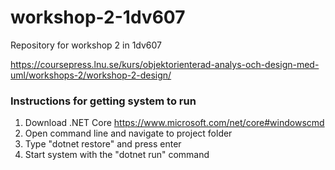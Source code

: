 # workshop-2-1dv607
Repository for workshop 2 in 1dv607

https://coursepress.lnu.se/kurs/objektorienterad-analys-och-design-med-uml/workshops-2/workshop-2-design/

### Instructions for getting system to run
1. Download .NET Core https://www.microsoft.com/net/core#windowscmd
2. Open command line and navigate to project folder
3. Type "dotnet restore" and press enter
4. Start system with the "dotnet run" command
